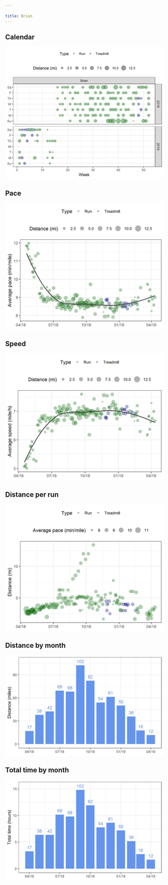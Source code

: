 ```yaml
---

title: Brian
---
```




## Calendar
![](plots/Brian-distance-calendar.jpg)


## Pace
![](plots/Brian-pace-with-trend.jpg)


## Speed
![](plots/Brian-speed-with-trend.jpg)


## Distance per run
![](plots/Brian-distance-per-run.jpg)


## Distance by month
![](plots/Brian-distance-by-month.jpg)


## Total time by month
![](plots/Brian-time-by-month.jpg)

